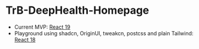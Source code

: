 # TrB-DeepHealth-Homepage

- Current MVP: [React 19](./homepage-cc-rc-react19)
- Playground using shadcn, OriginUI, tweakcn, postcss and plain Tailwind: [React 18](./homepage-cc-rc-react18)
